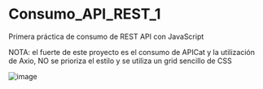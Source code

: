 # Consumo_API_REST_1

Primera práctica de consumo de REST API con JavaScript

NOTA: el fuerte de este proyecto es el consumo de APICat y la utilización de Axio, NO se prioriza el estilo y se utiliza un grid sencillo de CSS


![image](https://user-images.githubusercontent.com/67802793/213358139-6138058a-6980-4ad6-8d6b-78c26d942421.png)
